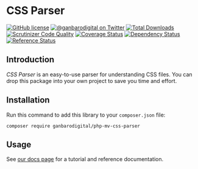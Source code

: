 # CSS Parser

[![GitHub license](https://img.shields.io/badge/license-New%20BSD-blue.svg)](https://raw.githubusercontent.com/ganbarodigital/php-mv-css-parser/develop/LICENSE.md)
[![@ganbarodigital on Twitter](http://img.shields.io/badge/twitter-%40ganbarodigital-blue.svg?style=flat)](https://twitter.com/ganbarodigital)
[![Total Downloads](https://img.shields.io/packagist/dt/ganbarodigital/php-mv-css-parser.svg?style=flat)](https://packagist.org/packages/ganbarodigital/php-mv-css-parser)
[![Scrutinizer Code Quality](https://scrutinizer-ci.com/g/ganbarodigital/php-mv-css-parser/badges/quality-score.png?b=master)](https://scrutinizer-ci.com/g/ganbarodigital/php-mv-css-parser/?branch=master)
[![Coverage Status](https://coveralls.io/repos/ganbarodigital/php-mv-css-parser/badge.svg)](https://coveralls.io/r/ganbarodigital/php-mv-css-parser)
[![Dependency Status](https://www.versioneye.com/php/ganbarodigital:php-mv-css-parser/dev-master/badge.svg)](https://www.versioneye.com/php/ganbarodigital:php-mv-css-parser/dev-master)
[![Reference Status](https://www.versioneye.com/php/ganbarodigital:php-mv-css-parser/reference_badge.svg?style=flat)](https://www.versioneye.com/php/ganbarodigital:php-mv-css-parser/references)

## Introduction

_CSS Parser_ is an easy-to-use parser for understanding CSS files. You can drop this package into your own project to save you time and effort.

## Installation

Run this command to add this library to your `composer.json` file:

    composer require ganbarodigital/php-mv-css-parser

## Usage

See [our docs page](http://ganbarodigital.github.io/php-mv-css-parser) for a tutorial and reference documentation.
